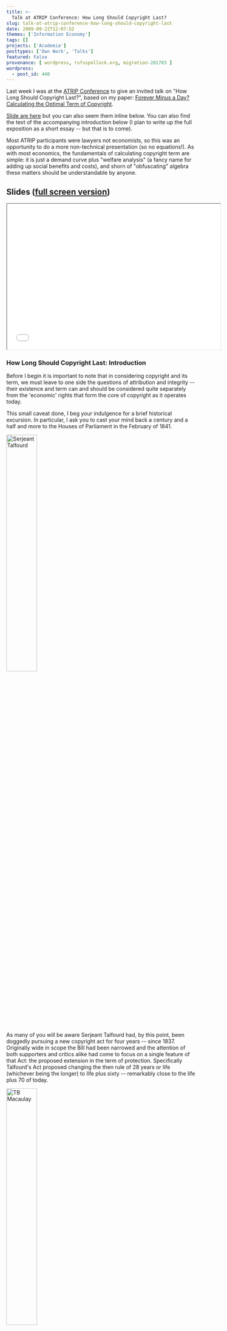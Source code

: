 ```yaml
---
title: >-
  Talk at ATRIP Conference: How Long Should Copyright Last?
slug: talk-at-atrip-conference-how-long-should-copyright-last
date: 2009-09-22T12:07:52
themes: ['Information Economy']
tags: []
projects: ['Academia']
posttypes: ['Own Work', 'Talks']
featured: False
provenance: [ wordpress, rufuspollock.org, migration-201703 ]
wordpress:
  - post_id: 440
---
```


Last week I was at the [ATRIP Conference](http://www.atrip.tf.vu.lt/) to give an invited talk on "How Long Should Copyright Last?", based on my paper: [Forever Minus a Day? Calculating the Optimal Term of Copyright](/economics/papers/optimal_copyright_term.pdf).

[Slide are here](/papers/optimal_copyright_term_talk_atrip_2009.html) but you can also seem them inline below. You can also find the text of the accompanying introduction below (I plan to write up the full exposition as a short essay -- but that is to come).

Most ATRIP participants were lawyers not economists, so this was an opportunity to do a more non-technical presentation (so no equations!). As with most economics, the fundamentals of calculating copyright term are simple: it is just a demand curve plus "welfare analysis" (a fancy name for adding up social benefits and costs), and shorn of "obfuscating" algebra these matters should be understandable by anyone.

## Slides ([full screen version](/papers/optimal_copyright_term_talk_atrip_2009.html))

<iframe src="/papers/optimal_copyright_term_talk_atrip_2009.html" width="562" height="384" ></iframe>

### How Long Should Copyright Last: Introduction

Before I begin it is important to note that in considering copyright and its term, we must leave to one side the questions of attribution and integrity -- their existence and term can and should be considered quite separately from the 'economic' rights that form the core of copyright as it operates today.

This small caveat done, I beg your indulgence for a brief historical excursion. In particular, I ask you to cast your mind back a century and a half and more to the Houses of Parliament in the February of 1841.

<img src="http://rufuspollock.org/economics/papers/media/ext/453px-SirThomasNoonTalford.jpg" alt="Serjeant Talfourd" style="width: 40%" class="displayed" />

As many of you will be aware Serjeant Talfourd had, by this point, been doggedly pursuing a new copyright act for four years -- since 1837. Originally wide in scope the Bill had been narrowed and the attention of both supporters and critics alike had come to focus on a single feature of that Act: the proposed extension in the term of protection. Specifically Talfourd's Act proposed changing the then rule of 28 years or life (whichever being the longer) to life plus sixty -- remarkably close to the life plus 70 of today.

<img src="http://rufuspollock.org/economics/papers/media/ext/tb_macaulay.jpg" alt="TB Macaulay" style="width: 40%" class="displayed" />

By February 1841 Talfourd's Bill had failed no less than 4 times. On its fifth attempt it had reached a second reading and on the fifth of February it came before the House. After a brief introduction by Talfourd -- mindful that this was not the first time the matter had been discussed -- Thomas Babbington Macaulay rose to speak. In a masterly disquisition, both in content and rhetoric, Macauley set out his opposition to the Bill, and did so so tellingly that the motion was defeated. Talfourd, who lost his seat at the next election, and therefore only saw his Bill pass in the hands of another -- and in much reduced form -- remained forever embittered by Macaulay's intervention -- coming so late and so decisively in the process.

To read Macaulay's speech, and, for that matter, the views expressed on all sides in that debate, is to be struck by how little has changed.

<img src="http://rufuspollock.org/economics/papers/media/ext/Jack-valenti-164x299.jpg" alt="Jack Valenti" class="displayed" style="width: auto;" />

When Jack Valenti and Mary Bono are found in recent times calling for a term of 'Forever Minus a Day' one hears the echoes of Serjeant Talfourd all those years ago, just as one can hear echoes of those who oppose extensions today of the likes of Henry Warburton, a radical politician and vehement opponent of Talfourd, who claimed the extension was "a robbery upon the public" and that copyright ought to be fixed, "only on such a term of years as would prove a sufficient inducement for authors to write good books".

And the analogy is telling in other ways. Though Talfourd's Bill was beaten back by a swell of opposition year after year eventually it was passed -- albeit in reduced form and by Lord Mahon -- with this success attributable to a persistence made possible not, primarily, by the size, but by the concentration of the interests who sought its passage. Like Fabius Cunctator the proponents of extension, sustained by deep reservoirs of emotional and financial commitment, can afford to wait, able to return, as necessary, again and again, until an opportune moment presents itself for the attainment of their purposes -- for the opposition to extension, though broad is 'shallow' and therefore more easily dissipated by distraction and division.

#### Philosophical Differences

Even more striking are the similarity in the issues that occupy centre stage in this debate. First, the fundamental 'philosophical' question -- which colours all of discussion -- of whether we confer copyright because it is a natural right -- which should therefore last forever -- or for 'utilitarian' purposes, that is the public good -- in which case it almost certainly should not. Second, descending from these lofty heights of principle, what is the actual effect is copyright? In particular, does it operate to raise price and restrict access -- that is: is it a monopoly?; and what specifically are the benefits that accrue to the producers of copyrightable works, and what costs to the public and others who wish to use and reuse them.

I think it is clear that economists -- or any group for that matter -- have no great claim to authority on answering this first question of principle, for it seems, ultimately, one of opinion. That said, I would note two points which must raise grave doubts as to the existence of any fundamental natural right from which copyright might spring.

First, term limited in all jurisdictions. Second, the breadth of copyright's application both in subject matter, quality and ownership. For can we truly convince ourselves that "eternal expressions of the human spirit", worthy of exclusivity for all time, subsist in an advert for toothpaste; or convince ourselves of the special status of the creator when so much copyright today, perhaps even the majority, is immediately, and indeed often automatically, assigned from the 'creator' to a corporation.

However, it is not my intention to enter into this debate any further here. Rather, in the interests of 'full disclosure' I wish only to make clear my views -- and those of economists generally -- on the matter, namely that copyright is not a natural right but is created and maintained for the purpose of promoting and securing the public good, no more, no less. (These are views which can come as no surprise given the nature of this talk -- an analysis of term only makes sense if its basis is a utilitarian one!)

#### My Views

Furthermore, let me also make clear, right at the outset, my view, and one again I think shared by almost all economists, that copyright **is** a monopoly. This is not to say that copyright is bad -- far from it. But to deny that copyright is a monopoly is to obscure its basic nature and operation -- an obscuration that has, furthermore and unfortunately, been most common and attractive to those pursuing copyright's enlargement.

And what is the general tendency of monopoly -- to echo Macaulay once again? It is indeed to raise prices and limit access. Now, of course, we may debate the precise extent of these effects, but there can be no denying that the very purpose of copyright's existence is to confer on a single entity -- the copyright holder -- the power to control the dissemination, and hence the price, of all instances of a particular good -- i.e. all copies of a given work.

This is the very definition of a monopoly and the fact that there may exist other goods, other works, which compete with that one makes no difference -- a monopoly of apples is no less a monopoly because one does not control oranges. Of course, the existence and proximity of substitutes will alter the affect of the monopoly, but one must be cautious here: close substitutes may limit the negative effects of the copyright monopoly but they will, for the very same reasons, also limit the gains (those increased revenues for copyright-holder).

#### Summary

Returning then to Macaulay whose expression of the matter I cannot better:

"It is good that authors be remunerated; and the least exceptionable way of remunerating them is by a monopoly. Yet monopoly is evil. For the sake of the good we must submit to the evil, but the evil ought not to last a day longer than is necessary for securing the good."

Our task then is to answer the implicit question: **how long should copyright last (so as to not be a day longer than is needed)?  More specifically what are the degrees of benefit and harm created by copyright's monopoly and at what level should term be set to achieve the most advantageous balance of the two**?

### Analysis

There follows an overview and explication of the analysis and conclusions on optimal copyright term found in:

http://rufuspollock.org/economics/papers/optimal_copyright_term.pdf

